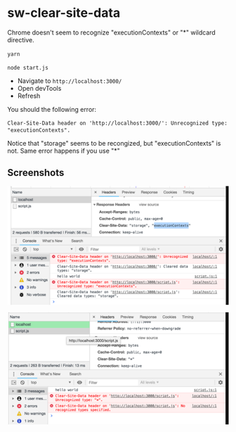 # sw-clear-site-data

Chrome doesn't seem to recognize "executionContexts" or "*" wildcard directive.

`yarn`

`node start.js`

* Navigate to `http://localhost:3000/`
* Open devTools
* Refresh

You should the following error:

```
Clear-Site-Data header on 'http://localhost:3000/': Unrecognized type: "executionContexts".
```

Notice that "storage" seems to be recongized, but "executionContexts" is not. Same error happens if you use "*"

## Screenshots

![clear-site-data setup](https://raw.githubusercontent.com/asakusuma/sw-clear-site-data/directive-chrome-bug/screenshots/executionContexts-clear-site-data.png "clear-site-data setup")

![loading stuck](https://raw.githubusercontent.com/asakusuma/sw-clear-site-data/directive-chrome-bug/screenshots/wildcard-clear-site-data.png "loading stuck")

